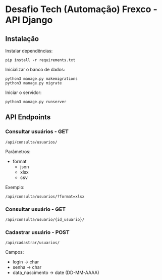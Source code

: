 # Desafio Tech (Automação) Frexco - API Django

## Instalação
Instalar dependências:
```
pip install -r requirements.txt
```
Inicializar o banco de dados:
```
python3 manage.py makemigrations
python3 manage.py migrate
```
Iniciar o servidor:
```
python3 manage.py runserver
```

## API Endpoints
### Consultar usuários - GET
```
/api/consulta/usuarios/
```
Parâmetros:
- format
	- json
	- xlsx
	- csv

Exemplo:
```
/api/consulta/usuarios/?format=xlsx
```
### Consultar usuário - GET
```
/api/consulta/usuario/{id_usuario}/
```
### Cadastrar usuário - POST
```
/api/cadastrar/usuarios/
```
Campos:
- login -> char
- senha -> char
- data_nascimento -> date (DD-MM-AAAA)